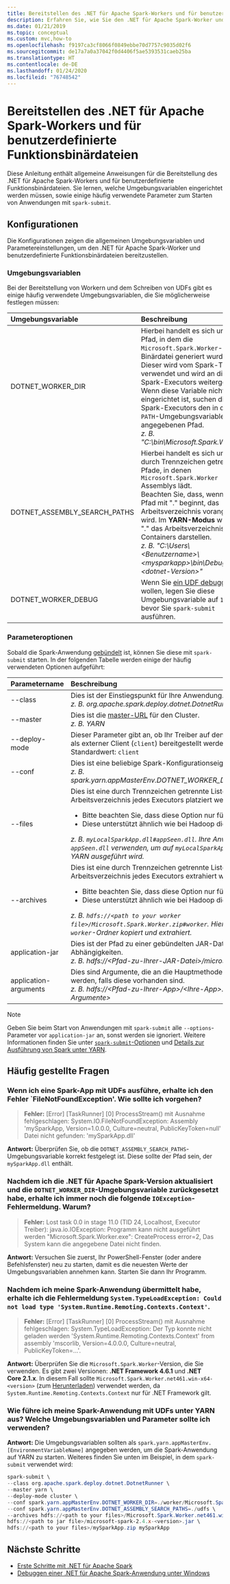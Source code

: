 ```yaml
---
title: Bereitstellen des .NET für Apache Spark-Workers und für benutzerdefinierte Funktionsbinärdateien
description: Erfahren Sie, wie Sie den .NET für Apache Spark-Worker und benutzerdefinierte Funktionsbinärdateien bereitstellen.
ms.date: 01/21/2019
ms.topic: conceptual
ms.custom: mvc,how-to
ms.openlocfilehash: f9197ca3cf8066f0849ebbe70d7757c9035d02f6
ms.sourcegitcommit: de17a7a0a37042f0d4406f5ae5393531caeb25ba
ms.translationtype: HT
ms.contentlocale: de-DE
ms.lasthandoff: 01/24/2020
ms.locfileid: "76748542"
---
```

# <a name="deploy-net-for-apache-spark-worker-and-user-defined-function-binaries"></a>Bereitstellen des .NET für Apache Spark-Workers und für benutzerdefinierte Funktionsbinärdateien

Diese Anleitung enthält allgemeine Anweisungen für die Bereitstellung des .NET für Apache Spark-Workers und für benutzerdefinierte Funktionsbinärdateien. Sie lernen, welche Umgebungsvariablen eingerichtet werden müssen, sowie einige häufig verwendete Parameter zum Starten von Anwendungen mit `spark-submit`.

## <a name="configurations"></a>Konfigurationen
Die Konfigurationen zeigen die allgemeinen Umgebungsvariablen und Parametereinstellungen, um den .NET für Apache Spark-Worker und benutzerdefinierte Funktionsbinärdateien bereitzustellen.

### <a name="environment-variables"></a>Umgebungsvariablen
Bei der Bereitstellung von Workern und dem Schreiben von UDFs gibt es einige häufig verwendete Umgebungsvariablen, die Sie möglicherweise festlegen müssen: 

| Umgebungsvariable         | Beschreibung
| :--------------------------- | :---------- 
| DOTNET_WORKER_DIR            | Hierbei handelt es sich um den Pfad, in dem die <code>Microsoft.Spark.Worker</code>-Binärdatei generiert wurde.</br>Dieser wird vom Spark-Treiber verwendet und wird an die Spark-Executors weitergeleitet. Wenn diese Variable nicht eingerichtet ist, suchen die Spark-Executors den in der <code>PATH</code>-Umgebungsvariablen angegebenen Pfad.</br>_z. B. "C:\bin\Microsoft.Spark.Worker"_
| DOTNET_ASSEMBLY_SEARCH_PATHS | Hierbei handelt es sich um durch Trennzeichen getrennte Pfade, in denen <code>Microsoft.Spark.Worker</code> Assemblys lädt.</br>Beachten Sie, dass, wenn ein Pfad mit "." beginnt, das Arbeitsverzeichnis vorangestellt wird. Im **YARN-Modus** würde "." das Arbeitsverzeichnis des Containers darstellen.</br>_z. B. "C:\Users\\&lt;Benutzername&gt;\\&lt;mysparkapp&gt;\bin\Debug\\&lt;dotnet-Version&gt;"_
| DOTNET_WORKER_DEBUG          | Wenn Sie <a href="https://github.com/dotnet/spark/blob/master/docs/developer-guide.md#debugging-user-defined-function-udf">ein UDF debuggen</a> wollen, legen Sie diese Umgebungsvariable auf <code>1</code> fest, bevor Sie <code>spark-submit</code> ausführen.

### <a name="parameter-options"></a>Parameteroptionen
Sobald die Spark-Anwendung [gebündelt](https://spark.apache.org/docs/latest/submitting-applications.html#bundling-your-applications-dependencies) ist, können Sie diese mit `spark-submit` starten. In der folgenden Tabelle werden einige der häufig verwendeten Optionen aufgeführt: 

| Parametername        | Beschreibung
| :---------------------| :---------- 
| --class               | Dies ist der Einstiegspunkt für Ihre Anwendung.</br>_z. B. org.apache.spark.deploy.dotnet.DotnetRunner_
| --master              | Dies ist die <a href="https://spark.apache.org/docs/latest/submitting-applications.html#master-urls">master-URL</a> für den Cluster.</br>_z. B. YARN_
| --deploy-mode         | Dieser Parameter gibt an, ob Ihr Treiber auf den Workerknoten (<code>cluster</code>) oder lokal als externer Client (<code>client</code>) bereitgestellt werden soll.</br>Standardwert: <code>client</code>
| --conf                | Dies ist eine beliebige Spark-Konfigurationseigenschaft im <code>key=value</code>-Format.</br>_z. B. spark.yarn.appMasterEnv.DOTNET_WORKER_DIR=.\worker\Microsoft.Spark.Worker_
| --files               | Dies ist eine durch Trennzeichen getrennte Liste von Dateien, die im Arbeitsverzeichnis jedes Executors platziert werden sollen.<br/><ul><li>Bitte beachten Sie, dass diese Option nur für den YARN-Modus anwendbar ist.</li><li>Diese unterstützt ähnlich wie bei Hadoop die Angabe von Dateinamen mit #.</br></ul>_z. B. <code>myLocalSparkApp.dll#appSeen.dll</code>. Ihre Anwendung sollte den Namen als <code>appSeen.dll</code> verwenden, um auf <code>myLocalSparkApp.dll</code> zu verweisen, wenn sie unter YARN ausgeführt wird._</li>
| --archives          | Dies ist eine durch Trennzeichen getrennte Liste von Archiven, die im Arbeitsverzeichnis jedes Executors extrahiert werden sollen.</br><ul><li>Bitte beachten Sie, dass diese Option nur für den YARN-Modus anwendbar ist.</li><li>Diese unterstützt ähnlich wie bei Hadoop die Angabe von Dateinamen mit #.</br></ul>_z. B. <code>hdfs://&lt;path to your worker file&gt;/Microsoft.Spark.Worker.zip#worker</code>. Hiermit wird die ZIP-Datei in den <code>worker</code>-Ordner kopiert und extrahiert._</li>
| application-jar       | Dies ist der Pfad zu einer gebündelten JAR-Datei mit Ihrer Anwendung und allen Abhängigkeiten.</br>_z. B. hdfs://&lt;Pfad-zu-Ihrer-JAR-Datei&gt;/microsoft-spark-&lt;Version&gt;.jar_
| application-arguments | Dies sind Argumente, die an die Hauptmethode Ihrer Hauptklasse übergeben werden, falls diese vorhanden sind.</br>_z. B. hdfs://&lt;Pfad-zu-Ihrer-App&gt;/&lt;Ihre-App&gt;.zip &lt;Ihr-App-Name&gt; &lt;App-Argumente&gt;_

> [!NOTE]
> Geben Sie beim Start von Anwendungen mit `spark-submit` alle `--options`-Parameter vor `application-jar` an, sonst werden sie ignoriert. Weitere Informationen finden Sie unter [`spark-submit`-Optionen](https://spark.apache.org/docs/latest/submitting-applications.html) und [Details zur Ausführung von Spark unter YARN](https://spark.apache.org/docs/latest/running-on-yarn.html).

## <a name="frequently-asked-questions"></a>Häufig gestellte Fragen
### <a name="when-i-run-a-spark-app-with-udfs-i-get-a-filenotfoundexception-error-what-should-i-do"></a>Wenn ich eine Spark-App mit UDFs ausführe, erhalte ich den Fehler `FileNotFoundException'. Wie sollte ich vorgehen?
> **Fehler:** [Error] [TaskRunner] [0] ProcessStream() mit Ausnahme fehlgeschlagen: System.IO.FileNotFoundException: Assembly 'mySparkApp, Version=1.0.0.0, Culture=neutral, PublicKeyToken=null' Datei nicht gefunden: 'mySparkApp.dll'

**Antwort:** Überprüfen Sie, ob die `DOTNET_ASSEMBLY_SEARCH_PATHS`-Umgebungsvariable korrekt festgelegt ist. Diese sollte der Pfad sein, der `mySparkApp.dll` enthält.

### <a name="after-i-upgraded-my-net-for-apache-spark-version-and-reset-the-dotnet_worker_dir-environment-variable-why-do-i-still-get-the-following-ioexception-error"></a>Nachdem ich die .NET für Apache Spark-Version aktualisiert und die `DOTNET_WORKER_DIR`-Umgebungsvariable zurückgesetzt habe, erhalte ich immer noch die folgende `IOException`-Fehlermeldung. Warum?
> **Fehler:** Lost task 0.0 in stage 11.0 (TID 24, Localhost, Executor Treiber): java.io.IOException: Programm kann nicht ausgeführt werden "Microsoft.Spark.Worker.exe": CreateProcess error=2, Das System kann die angegebene Datei nicht finden.

**Antwort:** Versuchen Sie zuerst, Ihr PowerShell-Fenster (oder andere Befehlsfenster) neu zu starten, damit es die neuesten Werte der Umgebungsvariablen annehmen kann. Starten Sie dann Ihr Programm.

### <a name="after-submitting-my-spark-application-i-get-the-error-systemtypeloadexception-could-not-load-type-systemruntimeremotingcontextscontext"></a>Nachdem ich meine Spark-Anwendung übermittelt habe, erhalte ich die Fehlermeldung `System.TypeLoadException: Could not load type 'System.Runtime.Remoting.Contexts.Context'`.
> **Fehler:** [Error] [TaskRunner] [0] ProcessStream() mit Ausnahme fehlgeschlagen: System.TypeLoadException: Der Typ konnte nicht geladen werden 'System.Runtime.Remoting.Contexts.Context' from assembly 'mscorlib, Version=4.0.0.0, Culture=neutral, PublicKeyToken=...'.

**Antwort:** Überprüfen Sie die `Microsoft.Spark.Worker`-Version, die Sie verwenden. Es gibt zwei Versionen: **.NET Framework 4.6.1** und **.NET Core 2.1.x**. In diesem Fall sollte `Microsoft.Spark.Worker.net461.win-x64-<version>` (zum [Herunterladen](https://github.com/dotnet/spark/releases)) verwendet werden, da `System.Runtime.Remoting.Contexts.Context` nur für .NET Framework gilt.

### <a name="how-do-i-run-my-spark-application-with-udfs-on-yarn-which-environment-variables-and-parameters-should-i-use"></a>Wie führe ich meine Spark-Anwendung mit UDFs unter YARN aus? Welche Umgebungsvariablen und Parameter sollte ich verwenden?

**Antwort:** Die Umgebungsvariablen sollten als `spark.yarn.appMasterEnv.[EnvironmentVariableName]` angegeben werden, um die Spark-Anwendung auf YARN zu starten. Weiteres finden Sie unten im Beispiel, in dem `spark-submit` verwendet wird:

```powershell
spark-submit \
--class org.apache.spark.deploy.dotnet.DotnetRunner \
--master yarn \
--deploy-mode cluster \
--conf spark.yarn.appMasterEnv.DOTNET_WORKER_DIR=./worker/Microsoft.Spark.Worker-<version> \
--conf spark.yarn.appMasterEnv.DOTNET_ASSEMBLY_SEARCH_PATHS=./udfs \
--archives hdfs://<path to your files>/Microsoft.Spark.Worker.net461.win-x64-<version>.zip#worker,hdfs://<path to your files>/mySparkApp.zip#udfs \
hdfs://<path to jar file>/microsoft-spark-2.4.x-<version>.jar \
hdfs://<path to your files>/mySparkApp.zip mySparkApp
```

## <a name="next-steps"></a>Nächste Schritte

* [Erste Schritte mit .NET für Apache Spark](../tutorials/get-started.md)
* [Debuggen einer .NET für Apache Spark-Anwendung unter Windows](../how-to-guides/debug.md)
